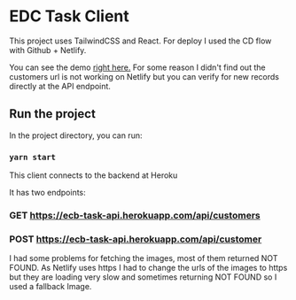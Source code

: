 # EDC Task Client

This project uses TailwindCSS and React. For deploy I used the CD flow with Github + Netlify.

You can see the demo [right here.](https://confident-bhaskara-2bb730.netlify.app/)
For some reason I didn't find out the customers url is not working on Netlify but you can verify for new records directly at the API endpoint.

## Run the project

In the project directory, you can run:

### `yarn start`

This client connects to the backend at Heroku

It has two endpoints:

### GET https://ecb-task-api.herokuapp.com/api/customers

### POST https://ecb-task-api.herokuapp.com/api/customer

I had some problems for fetching the images, most of them returned NOT FOUND. As Netlify uses https I had to change the urls of the images to https but they are loading very slow and sometimes returning NOT FOUND so I used a fallback Image.
